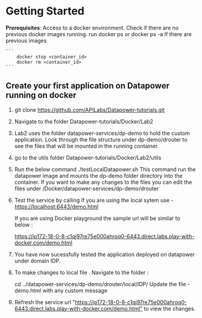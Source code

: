 # Getting Started

**Prerequisites**:
Access to a docker environment.
Check if there are no previous docker images running.
run docker ps or docker ps -a
If there are previous images

    ```
        docker stop <container_id>
        docker rm <container_id>
    ```

## Create your first  application on Datapower running on docker

1. git clone <https://github.com/APILabs/Datapower-tutorials.git>

2. Navigate to the folder Datapower-tutorials/Docker/Lab2

3. Lab2 uses the folder datapower-services/dp-demo to hold the custom application. Look through the file structure under dp-demo/drouter to see the files that will be mounted in the running container.

4. go to the utils folder Datapower-tutorials/Docker/Lab2/utils

5. Run the below command ./testLocalDatapower.sh
   This command run the datapower image and mounts the dp-demo folder directory into the container.
   If you want to make any changes to the files you can edit the files under
   /Docker/datapower-services/dp-demo/drouter

6. Test the service by calling
    If you are using the local sytem use -
    <https://localhost:6443/demo.html>

    If you are using Docker playground the sample url will be similar to below :

    <https://ip172-18-0-8-c1qj97re75e000ahroq0-6443.direct.labs.play-with-docker.com/demo.html>

7. You have now sucessfully tested the application deployed on datapower under domain IDP.

8. To make changes to local file . Navigate to the folder :

    cd ../datapower-services/dp-demo/drouter/local/IDP/
    Update the file - demo.html with any custom message

9. Refresh the service  url
    "<https://ip172-18-0-8-c1qj97re75e000ahroq0-6443.direct.labs.play-with-docker.com/demo.html"> to view the changes.
